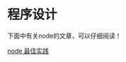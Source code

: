 # 程序设计


下面中有关node的文章，可以仔细阅读！

[node 最佳实践](https://github.com/goldbergyoni/nodebestpractices/blob/master/README.chinese.md)
